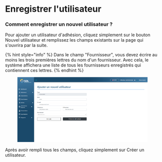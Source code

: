 # Enregistrer l'utilisateur

### Comment enregistrer un nouvel utilisateur ?

Pour ajouter un utilisateur d'adhésion, cliquez simplement sur le bouton Nouvel utilisateur et remplissez les champs existants sur la page qui s'ouvrira par la suite.

{% hint style="info" %}
Dans le champ "Fournisseur", vous devez écrire au moins les trois premières lettres du nom d'un fournisseur. Avec cela, le système affichera une liste de tous les fournisseurs enregistrés qui contiennent ces lettres.
{% endhint %}

<figure><img src="../../../../.gitbook/assets/us-forn-new.png" alt=""><figcaption></figcaption></figure>

Après avoir rempli tous les champs, cliquez simplement sur Créer un utilisateur.
